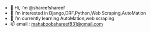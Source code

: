 - 👋 Hi, I’m @shareefshareef
- 👀 I’m interested in Django,DRF,Python,Web Scraping,AutoMation
- 🌱 I’m currently learning AutoMation,web scraping
- 📫 email : mahaboobshareef831@gmail.com


<!---
shareefshareef/shareefshareef is a ✨ special ✨ repository because its `README.md` (this file) appears on your GitHub profile.
You can click the Preview link to take a look at your changes.
--->
